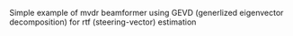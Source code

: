 Simple example of mvdr beamformer using GEVD (generlized eigenvector decomposition) for rtf (steering-vector) estimation
